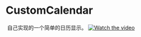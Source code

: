 # CustomCalendar
  自己实现的一个简单的日历显示。
  [![Watch the video](https://raw.github.com/GabLeRoux/WebMole/master/ressources/WebMole_Youtube_Video.png)](https://github.com/xuanyuelin/CustomCalendar/blob/master/calendar_fun.mov)

